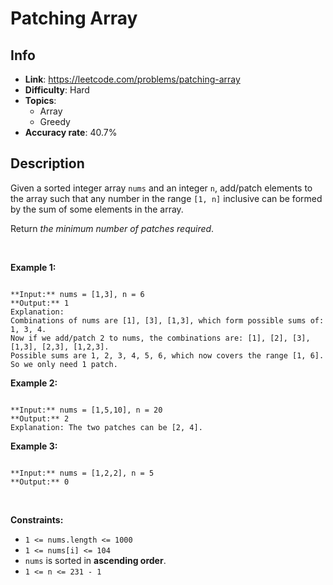 # Patching Array

## Info  
- **Link**: https://leetcode.com/problems/patching-array
- **Difficulty**: Hard  
- **Topics**:   
    - Array
    - Greedy
- **Accuracy rate**: 40.7%  

## Description  
    
Given a sorted integer array `nums` and an integer `n`, add/patch elements to the array such that any number in the range `[1, n]` inclusive can be formed by the sum of some elements in the array.


Return *the minimum number of patches required*.


 


**Example 1:**



```

**Input:** nums = [1,3], n = 6
**Output:** 1
Explanation:
Combinations of nums are [1], [3], [1,3], which form possible sums of: 1, 3, 4.
Now if we add/patch 2 to nums, the combinations are: [1], [2], [3], [1,3], [2,3], [1,2,3].
Possible sums are 1, 2, 3, 4, 5, 6, which now covers the range [1, 6].
So we only need 1 patch.

```

**Example 2:**



```

**Input:** nums = [1,5,10], n = 20
**Output:** 2
Explanation: The two patches can be [2, 4].

```

**Example 3:**



```

**Input:** nums = [1,2,2], n = 5
**Output:** 0

```

 


**Constraints:**


* `1 <= nums.length <= 1000`
* `1 <= nums[i] <= 104`
* `nums` is sorted in **ascending order**.
* `1 <= n <= 231 - 1`


  
    